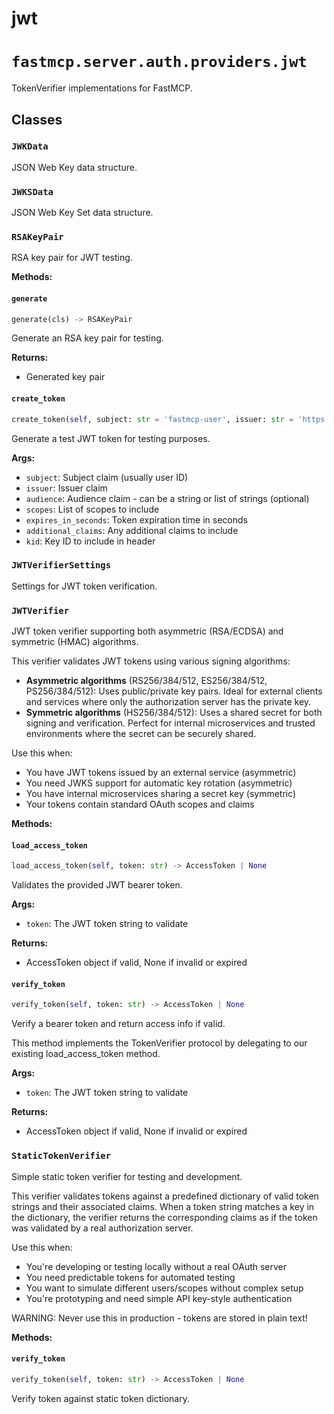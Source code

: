 # jwt

# `fastmcp.server.auth.providers.jwt`

TokenVerifier implementations for FastMCP.

## Classes

### `JWKData` <sup><a href="https://github.com/jlowin/fastmcp/blob/main/src/fastmcp/server/auth/providers/jwt.py#L26" target="_blank"><Icon icon="github" style="width: 14px; height: 14px;" /></a></sup>

JSON Web Key data structure.

### `JWKSData` <sup><a href="https://github.com/jlowin/fastmcp/blob/main/src/fastmcp/server/auth/providers/jwt.py#L39" target="_blank"><Icon icon="github" style="width: 14px; height: 14px;" /></a></sup>

JSON Web Key Set data structure.

### `RSAKeyPair` <sup><a href="https://github.com/jlowin/fastmcp/blob/main/src/fastmcp/server/auth/providers/jwt.py#L46" target="_blank"><Icon icon="github" style="width: 14px; height: 14px;" /></a></sup>

RSA key pair for JWT testing.

**Methods:**

#### `generate` <sup><a href="https://github.com/jlowin/fastmcp/blob/main/src/fastmcp/server/auth/providers/jwt.py#L53" target="_blank"><Icon icon="github" style="width: 14px; height: 14px;" /></a></sup>

```python
generate(cls) -> RSAKeyPair
```

Generate an RSA key pair for testing.

**Returns:**

* Generated key pair

#### `create_token` <sup><a href="https://github.com/jlowin/fastmcp/blob/main/src/fastmcp/server/auth/providers/jwt.py#L88" target="_blank"><Icon icon="github" style="width: 14px; height: 14px;" /></a></sup>

```python
create_token(self, subject: str = 'fastmcp-user', issuer: str = 'https://fastmcp.example.com', audience: str | list[str] | None = None, scopes: list[str] | None = None, expires_in_seconds: int = 3600, additional_claims: dict[str, Any] | None = None, kid: str | None = None) -> str
```

Generate a test JWT token for testing purposes.

**Args:**

* `subject`: Subject claim (usually user ID)
* `issuer`: Issuer claim
* `audience`: Audience claim - can be a string or list of strings (optional)
* `scopes`: List of scopes to include
* `expires_in_seconds`: Token expiration time in seconds
* `additional_claims`: Any additional claims to include
* `kid`: Key ID to include in header

### `JWTVerifierSettings` <sup><a href="https://github.com/jlowin/fastmcp/blob/main/src/fastmcp/server/auth/providers/jwt.py#L141" target="_blank"><Icon icon="github" style="width: 14px; height: 14px;" /></a></sup>

Settings for JWT token verification.

### `JWTVerifier` <sup><a href="https://github.com/jlowin/fastmcp/blob/main/src/fastmcp/server/auth/providers/jwt.py#L164" target="_blank"><Icon icon="github" style="width: 14px; height: 14px;" /></a></sup>

JWT token verifier supporting both asymmetric (RSA/ECDSA) and symmetric (HMAC) algorithms.

This verifier validates JWT tokens using various signing algorithms:

* **Asymmetric algorithms** (RS256/384/512, ES256/384/512, PS256/384/512):
  Uses public/private key pairs. Ideal for external clients and services where
  only the authorization server has the private key.
* **Symmetric algorithms** (HS256/384/512): Uses a shared secret for both
  signing and verification. Perfect for internal microservices and trusted
  environments where the secret can be securely shared.

Use this when:

* You have JWT tokens issued by an external service (asymmetric)
* You need JWKS support for automatic key rotation (asymmetric)
* You have internal microservices sharing a secret key (symmetric)
* Your tokens contain standard OAuth scopes and claims

**Methods:**

#### `load_access_token` <sup><a href="https://github.com/jlowin/fastmcp/blob/main/src/fastmcp/server/auth/providers/jwt.py#L366" target="_blank"><Icon icon="github" style="width: 14px; height: 14px;" /></a></sup>

```python
load_access_token(self, token: str) -> AccessToken | None
```

Validates the provided JWT bearer token.

**Args:**

* `token`: The JWT token string to validate

**Returns:**

* AccessToken object if valid, None if invalid or expired

#### `verify_token` <sup><a href="https://github.com/jlowin/fastmcp/blob/main/src/fastmcp/server/auth/providers/jwt.py#L468" target="_blank"><Icon icon="github" style="width: 14px; height: 14px;" /></a></sup>

```python
verify_token(self, token: str) -> AccessToken | None
```

Verify a bearer token and return access info if valid.

This method implements the TokenVerifier protocol by delegating
to our existing load\_access\_token method.

**Args:**

* `token`: The JWT token string to validate

**Returns:**

* AccessToken object if valid, None if invalid or expired

### `StaticTokenVerifier` <sup><a href="https://github.com/jlowin/fastmcp/blob/main/src/fastmcp/server/auth/providers/jwt.py#L484" target="_blank"><Icon icon="github" style="width: 14px; height: 14px;" /></a></sup>

Simple static token verifier for testing and development.

This verifier validates tokens against a predefined dictionary of valid token
strings and their associated claims. When a token string matches a key in the
dictionary, the verifier returns the corresponding claims as if the token was
validated by a real authorization server.

Use this when:

* You're developing or testing locally without a real OAuth server
* You need predictable tokens for automated testing
* You want to simulate different users/scopes without complex setup
* You're prototyping and need simple API key-style authentication

WARNING: Never use this in production - tokens are stored in plain text!

**Methods:**

#### `verify_token` <sup><a href="https://github.com/jlowin/fastmcp/blob/main/src/fastmcp/server/auth/providers/jwt.py#L518" target="_blank"><Icon icon="github" style="width: 14px; height: 14px;" /></a></sup>

```python
verify_token(self, token: str) -> AccessToken | None
```

Verify token against static token dictionary.
